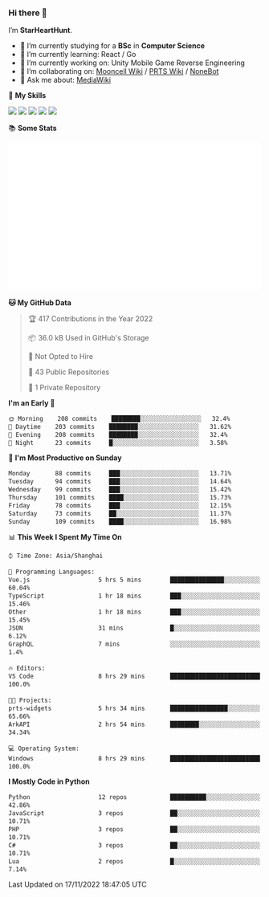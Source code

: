 ### Hi there 👋

I’m **StarHeartHunt**.

- 🏫 I’m currently studying for a **BSc** in **Computer Science**
- 🌱 I’m currently learning: React / Go
- 🔭 I’m currently working on: Unity Mobile Game Reverse Engineering
- 👯 I’m collaborating on: [Mooncell Wiki](https://fgo.wiki/) / [PRTS Wiki](http://prts.wiki/) / [NoneBot](https://github.com/nonebot)
- 💬 Ask me about: [MediaWiki](https://www.mediawiki.org)

🌟 **My Skills**

![](https://img.shields.io/badge/-Python-3e74a2?style=flat-square&logo=Python&logoColor=fff)
![](https://img.shields.io/badge/-Vue-4fc08d?style=flat-square&logo=vue.js&logoColor=fff)
![](https://img.shields.io/badge/-Node.js-339933?style=flat-square&logo=node.js&logoColor=fff)
![](https://img.shields.io/badge/-Linux-000000?style=flat-square&logo=Linux&logoColor=fff)
![](https://img.shields.io/badge/-Dotnet-512bd4?style=flat-square&logo=.net&logoColor=fff)

📚 **Some Stats**

![](https://github.com/StarHeartHunt/github-stats/blob/master/generated/overview.svg)

<!--START_SECTION:waka-->
**🐱 My GitHub Data** 

> 🏆 417 Contributions in the Year 2022
 > 
> 📦 36.0 kB Used in GitHub's Storage 
 > 
> 🚫 Not Opted to Hire
 > 
> 📜 43 Public Repositories 
 > 
> 🔑 1 Private Repository 
 > 
**I'm an Early 🐤** 

```text
🌞 Morning    208 commits    ████████░░░░░░░░░░░░░░░░░   32.4% 
🌆 Daytime    203 commits    ████████░░░░░░░░░░░░░░░░░   31.62% 
🌃 Evening    208 commits    ████████░░░░░░░░░░░░░░░░░   32.4% 
🌙 Night      23 commits     █░░░░░░░░░░░░░░░░░░░░░░░░   3.58%

```
📅 **I'm Most Productive on Sunday** 

```text
Monday       88 commits     ███░░░░░░░░░░░░░░░░░░░░░░   13.71% 
Tuesday      94 commits     ███░░░░░░░░░░░░░░░░░░░░░░   14.64% 
Wednesday    99 commits     ███░░░░░░░░░░░░░░░░░░░░░░   15.42% 
Thursday     101 commits    ████░░░░░░░░░░░░░░░░░░░░░   15.73% 
Friday       78 commits     ███░░░░░░░░░░░░░░░░░░░░░░   12.15% 
Saturday     73 commits     ██░░░░░░░░░░░░░░░░░░░░░░░   11.37% 
Sunday       109 commits    ████░░░░░░░░░░░░░░░░░░░░░   16.98%

```


📊 **This Week I Spent My Time On** 

```text
⌚︎ Time Zone: Asia/Shanghai

💬 Programming Languages: 
Vue.js                   5 hrs 5 mins        ███████████████░░░░░░░░░░   60.04% 
TypeScript               1 hr 18 mins        ███░░░░░░░░░░░░░░░░░░░░░░   15.46% 
Other                    1 hr 18 mins        ███░░░░░░░░░░░░░░░░░░░░░░   15.45% 
JSON                     31 mins             █░░░░░░░░░░░░░░░░░░░░░░░░   6.12% 
GraphQL                  7 mins              ░░░░░░░░░░░░░░░░░░░░░░░░░   1.4%

🔥 Editors: 
VS Code                  8 hrs 29 mins       █████████████████████████   100.0%

🐱‍💻 Projects: 
prts-widgets             5 hrs 34 mins       ████████████████░░░░░░░░░   65.66% 
ArkAPI                   2 hrs 54 mins       ████████░░░░░░░░░░░░░░░░░   34.34%

💻 Operating System: 
Windows                  8 hrs 29 mins       █████████████████████████   100.0%

```

**I Mostly Code in Python** 

```text
Python                   12 repos            ██████████░░░░░░░░░░░░░░░   42.86% 
JavaScript               3 repos             ██░░░░░░░░░░░░░░░░░░░░░░░   10.71% 
PHP                      3 repos             ██░░░░░░░░░░░░░░░░░░░░░░░   10.71% 
C#                       3 repos             ██░░░░░░░░░░░░░░░░░░░░░░░   10.71% 
Lua                      2 repos             █░░░░░░░░░░░░░░░░░░░░░░░░   7.14%

```



 Last Updated on 17/11/2022 18:47:05 UTC
<!--END_SECTION:waka-->
